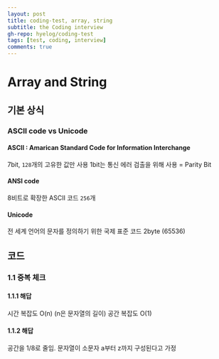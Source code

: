 ```yaml
---
layout: post
title: coding-test, array, string
subtitle: the Coding interview
gh-repo: hyelog/coding-test
tags: [test, coding, interview]
comments: true
---
```


# Array and String

## 기본 상식

### ASCII code vs Unicode 

#### ASCII : Amarican Standard Code for Information Interchange

7bit, `128`개의 고유한 값만 사용
1bit는 통신 에러 검출을 위해 사용 = Parity Bit

#### ANSI code 

8비트로 확장한 ASCII 코드
`256`개 

#### Unicode

전 세계 언어의 문자를 정의하기 위한 국제 표준 코드
2byte (65536)

## 코드

### 1.1 중복 체크
#### 1.1.1 해답
시간 복잡도 O(n) (n은 문자열의 길이)
공간 복잡도 O(1)

#### 1.1.2 해답
공간을 1/8로 줄임.
문자열이 소문자 a부터 z까지 구성된다고 가정